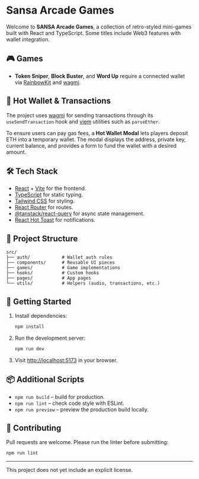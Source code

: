 # Sansa Arcade Games

Welcome to **SANSA Arcade Games**, a collection of retro-styled mini-games built with React and TypeScript. Some titles include Web3 features with wallet integration.

## 🎮 Games
- **Token Sniper**, **Block Buster**, and **Word Up** require a connected wallet via [RainbowKit](https://rainbowkit.com/) and [wagmi](https://wagmi.sh/).

## 🔗 Hot Wallet & Transactions
The project uses [wagmi](https://wagmi.sh/) for sending transactions through its `useSendTransaction` hook and [viem](https://viem.sh/) utilities such as `parseEther`.

To ensure users can pay gas fees, a **Hot Wallet Modal** lets players deposit ETH into a temporary wallet. The modal displays the address, private key, current balance, and provides a form to fund the wallet with a desired amount.

## 🛠️ Tech Stack
- [React](https://react.dev/) + [Vite](https://vitejs.dev/) for the frontend.
- [TypeScript](https://www.typescriptlang.org/) for static typing.
- [Tailwind CSS](https://tailwindcss.com/) for styling.
- [React Router](https://reactrouter.com/) for routes.
- [@tanstack/react-query](https://tanstack.com/query/latest) for async state management.
- [React Hot Toast](https://react-hot-toast.com/) for notifications.

## 📂 Project Structure
```
src/
├── auth/            # Wallet auth rules
├── components/      # Reusable UI pieces
├── games/           # Game implementations
├── hooks/           # Custom hooks
├── pages/           # App pages
└── utils/           # Helpers (audio, transactions, etc.)
```

## 🚀 Getting Started
1. Install dependencies:
   ```bash
   npm install
   ```
2. Run the development server:
   ```bash
   npm run dev
   ```
3. Visit [http://localhost:5173](http://localhost:5173) in your browser.

## 📦 Additional Scripts
- `npm run build` – build for production.
- `npm run lint` – check code style with ESLint.
- `npm run preview` – preview the production build locally.

## 🤝 Contributing
Pull requests are welcome. Please run the linter before submitting:
```bash
npm run lint
```

---
This project does not yet include an explicit license.